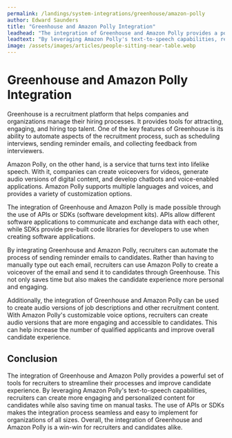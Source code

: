 ```yaml
---
permalink: /landings/system-integrations/greenhouse/amazon-polly
author: Edward Saunders
title: "Greenhouse and Amazon Polly Integration"
leadhead: "The integration of Greenhouse and Amazon Polly provides a powerful set of tools for recruiters to streamline their processes and improve candidate experience"
leadtext: "By leveraging Amazon Polly's text-to-speech capabilities, recruiters can create more engaging and personalized content for candidates while also saving time on manual tasks. The use of APIs or SDKs makes the integration process seamless and easy to implement for organizations of all sizes. Overall, the integration of Greenhouse and Amazon Polly is a win-win for recruiters and candidates alike."
image: /assets/images/articles/people-sitting-near-table.webp
---
```

<div class="arttext">    <h1>Greenhouse and Amazon Polly Integration</h1>
    <p>
      Greenhouse is a recruitment platform that helps companies and organizations manage their hiring processes. It provides tools for attracting, engaging, and hiring top talent. One of the key features of Greenhouse is its ability to automate aspects of the recruitment process, such as scheduling interviews, sending reminder emails, and collecting feedback from interviewers.
    </p>
    <p>
      Amazon Polly, on the other hand, is a service that turns text into lifelike speech. With it, companies can create voiceovers for videos, generate audio versions of digital content, and develop chatbots and voice-enabled applications. Amazon Polly supports multiple languages and voices, and provides a variety of customization options.
    </p>
    <p>
      The integration of Greenhouse and Amazon Polly is made possible through the use of APIs or SDKs (software development kits). APIs allow different software applications to communicate and exchange data with each other, while SDKs provide pre-built code libraries for developers to use when creating software applications.
    </p>
    <p>
      By integrating Greenhouse and Amazon Polly, recruiters can automate the process of sending reminder emails to candidates. Rather than having to manually type out each email, recruiters can use Amazon Polly to create a voiceover of the email and send it to candidates through Greenhouse. This not only saves time but also makes the candidate experience more personal and engaging.
    </p>
    <p>
      Additionally, the integration of Greenhouse and Amazon Polly can be used to create audio versions of job descriptions and other recruitment content. With Amazon Polly's customizable voice options, recruiters can create audio versions that are more engaging and accessible to candidates. This can help increase the number of qualified applicants and improve overall candidate experience.
    </p>
    <h2>Conclusion</h2>
    <p>
      The integration of Greenhouse and Amazon Polly provides a powerful set of tools for recruiters to streamline their processes and improve candidate experience. By leveraging Amazon Polly's text-to-speech capabilities, recruiters can create more engaging and personalized content for candidates while also saving time on manual tasks. The use of APIs or SDKs makes the integration process seamless and easy to implement for organizations of all sizes. Overall, the integration of Greenhouse and Amazon Polly is a win-win for recruiters and candidates alike. 
    </p>
</div>